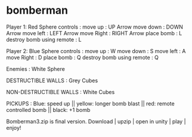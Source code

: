 # bomberman

Player 1: Red Sphere
controls : 
move up : UP Arrow
move down : DOWN Arrow
move left : LEFT Arrow
move Right : RIGHT Arrow
place bomb : L
destroy bomb using remote : L

Player 2: Blue Sphere
controls :
move up : W
move down : S
move left : A
move Right : D
place bomb : Q
destroy bomb using remote : Q

Enemies : White Sphere

DESTRUCTIBLE WALLS : Grey Cubes

NON-DESTRUCTIBLE WALLS : White Cubes

PICKUPS : 
Blue: speed up ||
yellow: longer bomb blast ||
red: remote controlled bomb ||
black: +1 bomb

Bomberman3.zip is final version. Download | upzip | open in unity | play | enjoy!
